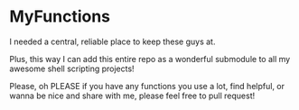 # MyFunctions

I needed a central, reliable place to keep these guys at. 

Plus, this way I can add this entire repo as a wonderful submodule to all my awesome shell scripting projects!

Please, oh PLEASE if you have any functions you use a lot, find helpful, or wanna be nice and share with me, please feel free to pull request!
